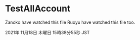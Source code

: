 # TestAllAccount

Zanoko have watched this file
Ruoyu have watched this file too.

2021年 11月18日 木曜日 15時38分55秒 JST
